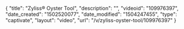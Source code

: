 {
    "title": "Zyliss&reg; Oyster Tool",
    "description": "",
    "videoid": "109976397",
    "date_created": "1502520077",
    "date_modified": "1504247455",
    "type": "captivate",
    "layout": "video",
    "url": "\/v\/zyliss-oyster-tool\/109976397"
}